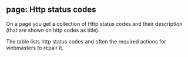 ## page: Http status codes

On a page you get a collection of Http status codes and their description (that are shown on http codes as title).

The table lists http status codes and often the required actions for webmasters to repair it.